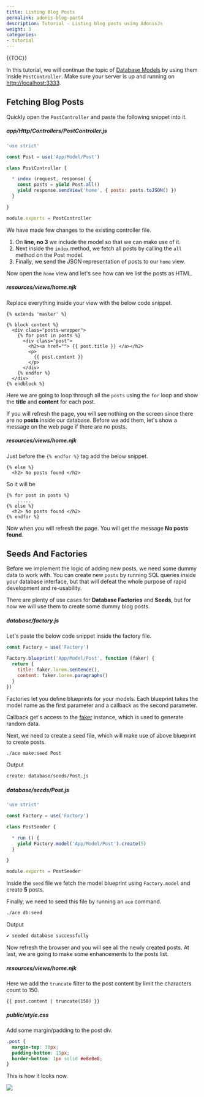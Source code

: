 ```yaml
---
title: Listing Blog Posts
permalink: adonis-blog-part4
description: Tutorial - Listing blog posts using AdonisJs
weight: 3
categories:
- tutorial
---
```


{{TOC}}

In this tutorial, we will continue the topic of [Database Models](adonis-blog-part3) by using them inside `PostController`. Make sure your server is up and running on [http://localhost:3333](http://localhost:3333).

## Fetching Blog Posts

Quickly open the `PostController` and paste the following snippet into it.

##### app/Http/Controllers/PostController.js
```javascript
'use strict'

const Post = use('App/Model/Post')

class PostController {

  * index (request, response) {
    const posts = yield Post.all()
    yield response.sendView('home', { posts: posts.toJSON() })
  }

}

module.exports = PostController
```

We have made few changes to the existing controller file. 

1. On **line, no 3** we include the model so that we can make use of it.
2. Next inside the `index` method, we fetch all posts by calling the `all` method on the Post model.
3. Finally, we send the JSON representation of posts to our `home` view.

Now open the `home` view and let's see how can we list the posts as HTML.

##### resources/views/home.njk

Replace everything inside your view with the below code snippet.

```twig
{% extends 'master' %}

{% block content %}
  <div class="posts-wrapper">
    {% for post in posts %}
      <div class="post">
        <h2><a href=""> {{ post.title }} </a></h2>
        <p>
          {{ post.content }}
        </p>
      </div>
    {% endfor %}
  </div>
{% endblock %}
```

Here we are going to loop through all the `posts` using the `for` loop and show the **title** and **content** for each post.

If you will refresh the page, you will see nothing on the screen since there are no **posts** inside our database. Before we add them, let's show a message on the web page if there are no posts.

##### resources/views/home.njk

Just before the `{% endfor %}` tag add the below snippet.

```twig
{% else %}
  <h2> No posts found </h2>
```

So it will be 

```twig
{% for post in posts %}
    .....
{% else %}
  <h2> No posts found </h2>
{% endfor %}
```

Now when you will refresh the page. You will get the message **No posts found**.

## Seeds And Factories

Before we implement the logic of adding new posts, we need some dummy data to work with. You can create new `posts` by running SQL queries inside your database interface, but that will defeat the whole purpose of rapid development and re-usability.

There are plenty of use cases for **Database Factories** and **Seeds**, but for now we will use them to create some dummy blog posts.

##### database/factory.js

Let's paste the below code snippet inside the factory file.

```javascript
const Factory = use('Factory')

Factory.blueprint('App/Model/Post', function (faker) {
  return {
    title: faker.lorem.sentence(),
    content: faker.lorem.paragraphs()
  }
})
```

Factories let you define blueprints for your models. Each blueprint takes the model name as the first parameter and a callback as the second parameter.

Callback get's access to the [faker](https://github.com/marak/faker.js) instance, which is used to generate random data.

Next, we need to create a seed file, which will make use of above blueprint to create posts.

```bash
./ace make:seed Post
```

Output

```bash
create: database/seeds/Post.js
```

##### database/seeds/Post.js

```javascript
'use strict'

const Factory = use('Factory')

class PostSeeder {

  * run () {
    yield Factory.model('App/Model/Post').create(5)
  }

}

module.exports = PostSeeder
```

Inside the `seed` file we fetch the model blueprint using `Factory.model` and create **5** posts.

Finally, we need to seed this file by running an `ace` command.

```bash
./ace db:seed
```

Output

```bash
✔ seeded database successfully
```

Now refresh the browser and you will see all the newly created posts. At last, we are going to make some enhancements to the posts list.

##### resources/views/home.njk

Here we add the `truncate` filter to the post content by limit the characters count to 150.

```twig
{{ post.content | truncate(150) }}
```


##### public/style.css

Add some margin/padding to the post div.

```css
.post {
  margin-top: 30px;
  padding-bottom: 15px;
  border-bottom: 1px solid #e8e8e8;
}
```

This is how it looks now.

![](http://i.imgbox.com/9bcfrHmB.png)
